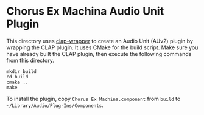 # Chorus Ex Machina Audio Unit Plugin

This directory uses [clap-wrapper](https://github.com/free-audio/clap-wrapper) to create an
Audio Unit (AUv2) plugin by wrapping the CLAP plugin.  It uses CMake for the build script.
Make sure you have already built the CLAP plugin, then execute the following commands from this
directory.

```
mkdir build
cd build
cmake ..
make
```

To install the plugin, copy `Chorus Ex Machina.component` from `build` to `~/Library/Audio/Plug-Ins/Components`.